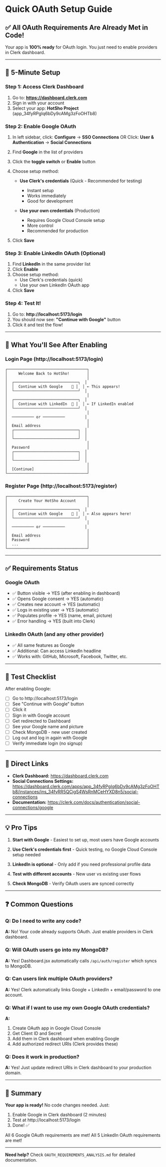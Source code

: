 # Quick OAuth Setup Guide

## ✅ All OAuth Requirements Are Already Met in Code!

Your app is **100% ready** for OAuth login. You just need to enable providers in Clerk dashboard.

---

## 🚀 5-Minute Setup

### Step 1: Access Clerk Dashboard
1. Go to: **https://dashboard.clerk.com**
2. Sign in with your account
3. Select your app: **HotSho Project** (app_34fyRPgIq6bDy9cAMg3zFoOHTb8)

### Step 2: Enable Google OAuth
1. In left sidebar, click: **Configure** → **SSO Connections**
   OR
   Click: **User & Authentication** → **Social Connections**

2. Find **Google** in the list of providers

3. Click the **toggle switch** or **Enable** button

4. Choose setup method:
   - **Use Clerk's credentials** (Quick - Recommended for testing)
     - Instant setup
     - Works immediately
     - Good for development
   
   - **Use your own credentials** (Production)
     - Requires Google Cloud Console setup
     - More control
     - Recommended for production

5. Click **Save**

### Step 3: Enable LinkedIn OAuth (Optional)
1. Find **LinkedIn** in the same provider list
2. Click **Enable**
3. Choose setup method:
   - Use Clerk's credentials (quick)
   - Use your own LinkedIn OAuth app
4. Click **Save**

### Step 4: Test It!
1. Go to: **http://localhost:5173/login**
2. You should now see: **"Continue with Google"** button
3. Click it and test the flow!

---

## 🎯 What You'll See After Enabling

### Login Page (http://localhost:5173/login)
```
┌────────────────────────────────────┐
│     Welcome Back to HotSho!        │
│                                    │
│  ┌─────────────────────────────┐  │
│  │  Continue with Google    🔵 │  │ ← This appears!
│  └─────────────────────────────┘  │
│                                    │
│  ┌─────────────────────────────┐  │
│  │  Continue with LinkedIn  🔵 │  │ ← If LinkedIn enabled
│  └─────────────────────────────┘  │
│                                    │
│  ────────── or ──────────         │
│                                    │
│  Email address                     │
│  ┌─────────────────────────────┐  │
│  │                             │  │
│  └─────────────────────────────┘  │
│                                    │
│  Password                          │
│  ┌─────────────────────────────┐  │
│  │                             │  │
│  └─────────────────────────────┘  │
│                                    │
│  [Continue]                        │
└────────────────────────────────────┘
```

### Register Page (http://localhost:5173/register)
```
┌────────────────────────────────────┐
│     Create Your HotSho Account     │
│                                    │
│  ┌─────────────────────────────┐  │
│  │  Continue with Google    🔵 │  │ ← Also appears here!
│  └─────────────────────────────┘  │
│                                    │
│  ────────── or ──────────         │
│                                    │
│  Email address                     │
│  Password                          │
│  ...                               │
└────────────────────────────────────┘
```

---

## ✅ Requirements Status

### Google OAuth
- ✅ Button visible → YES (after enabling in dashboard)
- ✅ Opens Google consent → YES (automatic)
- ✅ Creates new account → YES (automatic)
- ✅ Logs in existing user → YES (automatic)
- ✅ Populates profile → YES (name, email, picture)
- ✅ Error handling → YES (built into Clerk)

### LinkedIn OAuth (and any other provider)
- ✅ All same features as Google
- ✅ Additional: Can access LinkedIn headline
- ✅ Works with: GitHub, Microsoft, Facebook, Twitter, etc.

---

## 🧪 Test Checklist

After enabling Google:

- [ ] Go to http://localhost:5173/login
- [ ] See "Continue with Google" button
- [ ] Click it
- [ ] Sign in with Google account
- [ ] Get redirected to Dashboard
- [ ] See your Google name and picture
- [ ] Check MongoDB - new user created
- [ ] Log out and log in again with Google
- [ ] Verify immediate login (no signup)

---

## 🔗 Direct Links

- **Clerk Dashboard:** https://dashboard.clerk.com
- **Social Connections Settings:** https://dashboard.clerk.com/apps/app_34fyRPgIq6bDy9cAMg3zFoOHTb8/instances/ins_34fyRR5QCigS4WsRnMCeHYXD8n5/social-connections
- **Documentation:** https://clerk.com/docs/authentication/social-connections/google

---

## 💡 Pro Tips

1. **Start with Google** - Easiest to set up, most users have Google accounts

2. **Use Clerk's credentials first** - Quick testing, no Google Cloud Console setup needed

3. **LinkedIn is optional** - Only add if you need professional profile data

4. **Test with different accounts** - New user vs existing user flows

5. **Check MongoDB** - Verify OAuth users are synced correctly

---

## ❓ Common Questions

### Q: Do I need to write any code?
**A:** No! Your code already supports OAuth. Just enable providers in Clerk dashboard.

### Q: Will OAuth users go into my MongoDB?
**A:** Yes! Dashboard.jsx automatically calls `/api/auth/register` which syncs to MongoDB.

### Q: Can users link multiple OAuth providers?
**A:** Yes! Clerk automatically links Google + LinkedIn + email/password to one account.

### Q: What if I want to use my own Google OAuth credentials?
**A:** 
1. Create OAuth app in Google Cloud Console
2. Get Client ID and Secret
3. Add them in Clerk dashboard when enabling Google
4. Add authorized redirect URIs (Clerk provides these)

### Q: Does it work in production?
**A:** Yes! Just update redirect URIs in Clerk dashboard to your production domain.

---

## 🎉 Summary

**Your app is ready!** No code changes needed. Just:

1. Enable Google in Clerk dashboard (2 minutes)
2. Test at http://localhost:5173/login
3. Done! ✅

All 6 Google OAuth requirements are met!
All 5 LinkedIn OAuth requirements are met!

---

**Need help?** Check `OAUTH_REQUIREMENTS_ANALYSIS.md` for detailed documentation.
